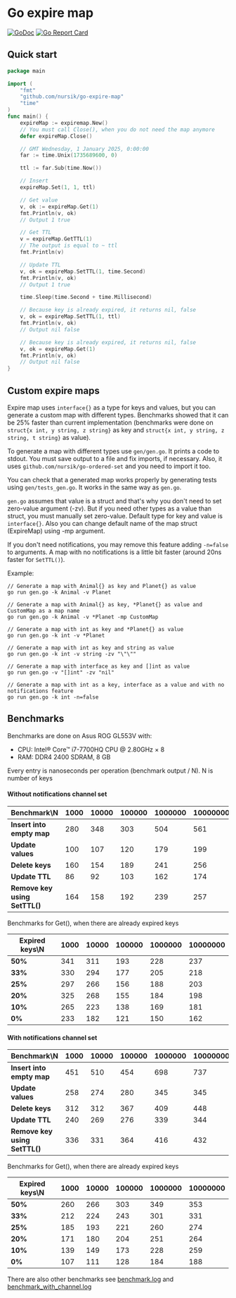 # Go expire map
[![GoDoc](https://godoc.org/github.com/nursik/go-expire-map?status.svg)](https://godoc.org/github.com/nursik/go-expire-map)
[![Go Report Card](https://goreportcard.com/badge/github.com/nursik/go-expire-map)](https://goreportcard.com/report/github.com/nursik/go-expire-map)

## Quick start
```go
package main

import (
    "fmt"
    "github.com/nursik/go-expire-map"
    "time"
)
func main() {
    expireMap := expiremap.New()
    // You must call Close(), when you do not need the map anymore
    defer expireMap.Close()

    // GMT Wednesday, 1 January 2025, 0:00:00
    far := time.Unix(1735689600, 0)

    ttl := far.Sub(time.Now())

    // Insert
    expireMap.Set(1, 1, ttl)

    // Get value
    v, ok := expireMap.Get(1)
    fmt.Println(v, ok)
    // Output 1 true

    // Get TTL
    v = expireMap.GetTTL(1)
    // The output is equal to ~ ttl
    fmt.Println(v)

    // Update TTL
    v, ok = expireMap.SetTTL(1, time.Second)
    fmt.Println(v, ok)
    // Output 1 true

    time.Sleep(time.Second + time.Millisecond)

    // Because key is already expired, it returns nil, false
    v, ok = expireMap.SetTTL(1, ttl)
    fmt.Println(v, ok)
    // Output nil false

    // Because key is already expired, it returns nil, false
    v, ok = expireMap.Get(1)
    fmt.Println(v, ok)
    // Output nil false
}

```

## Custom expire maps
Expire map uses `interface{}` as a type for keys and values, but you can generate a custom map with different types.
Benchmarks showed that it can be 25% faster than current implementation (benchmarks were done on `struct{x int, y string, z string}` as key and `struct{x int, y string, z string, t string}` as value).

To generate a map with different types use `gen/gen.go`. It prints a code to stdout. You must save output to a file and fix imports, if necessary. Also, it uses `github.com/nursik/go-ordered-set` and you need to import it too.

You can check that a generated map works properly by generating tests using `gen/tests_gen.go`. It works in the same way as `gen.go`.

`gen.go` assumes that value is a struct and that's why you don't need to set zero-value argument (-zv). But if you need other types as a value than struct, you must manually set zero-value.
Default type for key and value is `interface{}`. Also you can change default name of the map struct (ExpireMap) using -mp argument.

If you don't need notifications, you may remove this feature adding `-n=false` to arguments. A map with no notifications is a little bit faster (around 20ns faster for `SetTTL()`).

Example:
```
// Generate a map with Animal{} as key and Planet{} as value
go run gen.go -k Animal -v Planet

// Generate a map with Animal{} as key, *Planet{} as value and CustomMap as a map name 
go run gen.go -k Animal -v *Planet -mp CustomMap

// Generate a map with int as key and *Planet{} as value
go run gen.go -k int -v *Planet

// Generate a map with int as key and string as value
go run gen.go -k int -v string -zv "\"\""

// Generate a map with interface as key and []int as value
go run gen.go -v "[]int" -zv "nil"

// Generate a map with int as a key, interface as a value and with no notifications feature
go run gen.go -k int -n=false

```
## Benchmarks
Benchmarks are done on Asus ROG GL553V with:
* CPU: Intel® Core™ i7-7700HQ CPU @ 2.80GHz × 8
* RAM: DDR4 2400 SDRAM, 8 GB

Every entry is nanoseconds per operation (benchmark output / N). N is number of keys

#### Without notifications channel set
| Benchmark\N  | 1000 | 10000 | 100000 | 1000000 | 10000000 |
| ------------ | ---- | ----- | ------ | ------- | -------- |
| **Insert into empty map**     | 280 | 348 | 303 | 504 | 561 |
| **Update values**             | 100 | 107 | 120 | 179 | 199 |
| **Delete keys**               | 160 | 154 | 189 | 241 | 256 |
| **Update TTL**                | 86  | 92  | 103 | 162 | 174 |
| **Remove key using SetTTL()** | 164 | 158 | 192 | 239 | 257 |

Benchmarks for Get(), when there are already expired keys

| Expired keys\N  | 1000 | 10000 | 100000 | 1000000 | 10000000 |
| ------------    | ---- | ----- | ------ | ------- | -------- |
| **50%**         | 341  | 311   | 193    | 228     | 237 |
| **33%**         | 330  | 294   | 177    | 205     | 218 |
| **25%**         | 297  | 266   | 156    | 188     | 203 |
| **20%**         | 325  | 268   | 155    | 184     | 198 |
| **10%**         | 265  | 223   | 138    | 169     | 181 |
| **0%**          | 233  | 182   | 121    | 150     | 162 | 


#### With notifications channel set
| Benchmark\N  | 1000 | 10000 | 100000 | 1000000 | 10000000 |
| ------------ | ---- | ----- | ------ | ------- | -------- |
| **Insert into empty map**     | 451 | 510 | 454 | 698 | 737 |
| **Update values**             | 258 | 274 | 280 | 345 | 345 |
| **Delete keys**               | 312 | 312 | 367 | 409 | 448 |
| **Update TTL**                | 240 | 269 | 276 | 339 | 344 |
| **Remove key using SetTTL()** | 336 | 331 | 364 | 416 | 432 |

Benchmarks for Get(), when there are already expired keys

| Expired keys\N  | 1000 | 10000 | 100000 | 1000000 | 10000000 |
| ------------    | ---- | ----- | ------ | ------- | -------- |
| **50%**         | 260  | 266   | 303    | 349     | 353 |
| **33%**         | 212  | 224   | 243    | 301     | 331 |
| **25%**         | 185  | 193   | 221    | 260     | 274 |
| **20%**         | 171  | 180   | 204    | 251     | 264 |
| **10%**         | 139  | 149   | 173    | 228     | 259 |
| **0%**          | 107  | 111   | 128    | 184     | 188 | 


There are also other benchmarks see [benchmark.log](https://github.com/nursik/go-expire-map/blob/master/benchmark.log)
and [benchmark_with_channel.log](https://github.com/nursik/go-expire-map/blob/master/benchmark_with_channel.log)